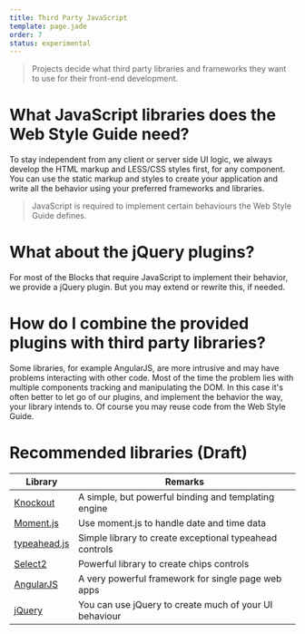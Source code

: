 ```yaml
---
title: Third Party JavaScript
template: page.jade
order: 7
status: experimental
---
```


> Projects decide what third party libraries and frameworks they want to use for
> their front-end development.

# What JavaScript libraries does the Web Style Guide need?
To stay independent from any client or server side UI logic, we always develop
the HTML markup and LESS/CSS styles first, for any component. You can use
the static markup and styles to create your application and write
all the behavior using your preferred frameworks and libraries.

> JavaScript is required to implement certain behaviours the Web Style Guide
> defines.

# What about the jQuery plugins?
For most of the Blocks that require JavaScript to implement their behavior, we
provide a jQuery plugin. But you may extend or rewrite this, if needed.

# How do I combine the provided plugins with third party libraries?
Some libraries, for example AngularJS, are more intrusive and may have problems
interacting with other code. Most of the time the problem lies with multiple
components tracking and manipulating the DOM.
In this case it's often better to let go of our plugins, and implement the
behavior the way, your library intends to. Of course you may reuse code from
the Web Style Guide.

# Recommended libraries (Draft)
| Library | Remarks |
| -- | -- |
| [Knockout](http://knockoutjs.com/) | A simple, but powerful binding and templating engine |
| [Moment.js](http://momentjs.com/) | Use moment.js to handle date and time data |
| [typeahead.js](https://github.com/twitter/typeahead.js) | Simple library to create exceptional typeahead controls |
| [Select2](https://select2.github.io/) | Powerful library to create chips controls |
| [AngularJS](https://angularjs.org/) | A very powerful framework for single page web apps |
| [jQuery](https://jquery.com/) | You can use jQuery to create much of your UI behaviour |

<!-- Copyright AXA Versicherungen AG 2015 -->
